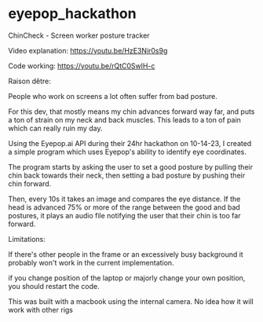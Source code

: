 # eyepop_hackathon
ChinCheck - Screen worker posture tracker

Video explanation: https://youtu.be/HzE3Nir0s9g

Code working: https://youtu.be/rQtC0SwlH-c


Raison dêtre:

People who work on screens a lot often suffer from bad posture. 

For this dev, that mostly means my chin advances forward way far, and puts a ton of strain on my neck and back muscles. 
This leads to a ton of pain which can really ruin my day. 

Using the Eyepop.ai API during their 24hr hackathon on 10-14-23, I created a simple program which uses Eyepop's ability to identify eye coordinates. 

The program starts by asking the user to set a good posture by pulling their chin back towards their neck, then setting a bad posture by pushing their chin forward. 

Then, every 10s it takes an image and compares the eye distance. If the head is advanced 75% or more of the range between the good and bad postures, it plays an audio file notifying the user that their chin is too far forward. 

Limitations:

If there's other people in the frame or an excessively busy background it probably won't work in the current implementation. 

if you change position of the laptop or majorly change your own position, you should restart the code.

This was built with a macbook using the internal camera. No idea how it will work with other rigs
